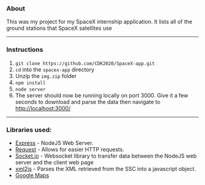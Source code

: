 ### About
This was my project for my SpaceX internship application. It lists all of the ground stations that SpaceX satellites use

---

### Instructions
1. `git clone https://github.com/CDK2020/SpaceX-app.git`
2. `cd` into the `spacex-app` directory
3. Unzip the `img.zip` folder
4. `npm install`
5. `node server`
6. The server should now be running locally on port 3000. Give it a few seconds to download and parse the data then navigate to [http://localhost:3000/](http://localhost:3000/)

---

### Libraries used:
* [Express](https://www.npmjs.com/package/express) - NodeJS Web Server.
* [Request](https://www.npmjs.com/package/request) - Allows for easier HTTP requests.
* [Socket.io](https://www.npmjs.com/package/socket.io) - Websocket library to transfer data between the NodeJS web server and the client web page
* [xml2js](https://www.npmjs.com/package/xml2js) - Parses the XML retrieved from the SSC into a javascript object. 
* [Google Maps](https://developers.google.com/maps/)

